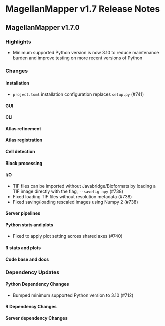 # MagellanMapper v1.7 Release Notes

## MagellanMapper v1.7.0

### Highlights

- Minimum supported Python version is now 3.10 to reduce maintenance burden and improve testing on more recent versions of Python

### Changes

#### Installation

- `project.toml` installation configuration replaces `setup.py` (#741)

#### GUI

#### CLI

#### Atlas refinement

#### Atlas registration

#### Cell detection

#### Block processing

#### I/O

- TIF files can be imported without Javabridge/Bioformats by loading a TIF image directly with the flag, `--savefig npy` (#738)
- Fixed loading TIF files without resolution metadata (#738)
- Fixed saving/loading rescaled images using Numpy 2 (#738)

#### Server pipelines

#### Python stats and plots

- Fixed to apply plot setting across shared axes (#740)

#### R stats and plots

#### Code base and docs

### Dependency Updates

#### Python Dependency Changes

- Bumped minimum supported Python version to 3.10 (#712)

#### R Dependency Changes

#### Server dependency Changes
